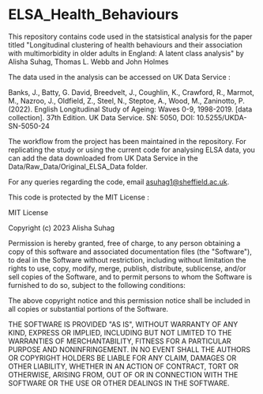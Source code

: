 # ELSA_Health_Behaviours

This repository contains code used in the statsistical analysis for the paper titled 
"Longitudinal clustering of health behaviours and their association with multimorbidity in older adults in England: A latent class analysis"
by Alisha Suhag, Thomas L. Webb and John Holmes

The data used in the analysis can be accessed on UK Data Service :

Banks, J., Batty, G. David, Breedvelt, J., Coughlin, K., Crawford, R., Marmot, M., Nazroo, J., Oldfield, Z.,
Steel, N., Steptoe, A., Wood, M., Zaninotto, P. (2022). English Longitudinal Study of Ageing: Waves 0-9, 1998-2019.
[data collection]. 37th Edition. UK Data Service. SN: 5050, DOI: 10.5255/UKDA-SN-5050-24


The workflow from the project has been maintained in the repository. For replicating the study or using the current code for analysing ELSA data, 
you can add the data downloaded from UK Data Service in the Data/Raw_Data/Original_ELSA_Data folder. 

For any queries regarding the code, email asuhag1@sheffield.ac.uk.

This code is protected by the MIT License :

MIT License

Copyright (c) 2023 Alisha Suhag

Permission is hereby granted, free of charge, to any person obtaining a copy
of this software and associated documentation files (the "Software"), to deal
in the Software without restriction, including without limitation the rights
to use, copy, modify, merge, publish, distribute, sublicense, and/or sell
copies of the Software, and to permit persons to whom the Software is
furnished to do so, subject to the following conditions:

The above copyright notice and this permission notice shall be included in all
copies or substantial portions of the Software.

THE SOFTWARE IS PROVIDED "AS IS", WITHOUT WARRANTY OF ANY KIND, EXPRESS OR
IMPLIED, INCLUDING BUT NOT LIMITED TO THE WARRANTIES OF MERCHANTABILITY,
FITNESS FOR A PARTICULAR PURPOSE AND NONINFRINGEMENT. IN NO EVENT SHALL THE
AUTHORS OR COPYRIGHT HOLDERS BE LIABLE FOR ANY CLAIM, DAMAGES OR OTHER
LIABILITY, WHETHER IN AN ACTION OF CONTRACT, TORT OR OTHERWISE, ARISING FROM,
OUT OF OR IN CONNECTION WITH THE SOFTWARE OR THE USE OR OTHER DEALINGS IN THE
SOFTWARE.

